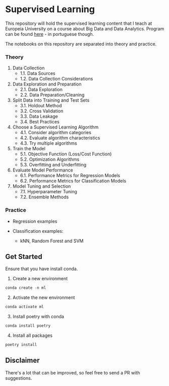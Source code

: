 # Supervised Learning

This repository will hold the supervised learning content that I teach at Europeia University on a course about Big Data and Data Analytics. Program can be found [here](https://www.europeia.pt/pos-graduacao-data-analytics-big-data-online/) - in portuguese though.

The notebooks on this repository are separated into theory and practice.

### Theory

1. Data Collection
   * 1.1\. Data Sources
   * 1.2\. Data Collection Considerations
2. Data Exploration and Preparation
   * 2.1\. Data Exploration
   * 2.2\. Data Preparation/Cleaning
3. Split Data into Training and Test Sets
   * 3.1\. Holdout Method
   * 3.2\. Cross Validation
   * 3.3\. Data Leakage
   * 3.4\. Best Practices
4. Choose a Supervised Learning Algorithm
   * 4.1\. Consider algorithm categories
   * 4.2\. Evaluate algorithm characteristics
   * 4.3\. Try multiple algorithms
5. Train the Model
   * 5.1\. Objective Function (Loss/Cost Function)
   * 5.2\. Optimization Algorithms
   * 5.3\. Overfitting and Underfitting
6. Evaluate Model Performance
   * 6.1\. Performance Metrics for Regression Models
   * 6.2\. Performance Metrics for Classification Models
7. Model Tuning and Selection
   * 7.1\. Hyperparameter Tuning
   * 7.2\. Ensemble Methods

### Practice

- Regression examples

- Classification examples:
   - kNN, Random Forest and SVM

## Get Started

Ensure that you have install conda.

1. Create a new environment

```python
conda create -n ml
```

2. Activate the new environment

```python
conda activate ml
```

3. Install poetry with conda

```python
conda install poetry
```

4. Install all packages

```python
poetry install
```

## Disclaimer

There's a lot that can be improved, so feel free to send a PR with suggestions.
